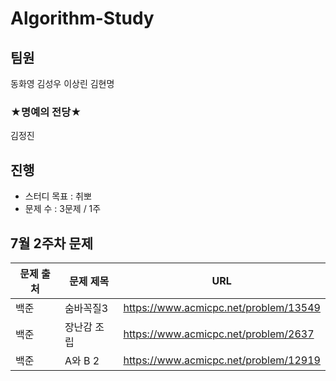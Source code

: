 # Algorithm-Study

## 팀원
동화영 김성우 이상린 김현명

### ★명예의 전당★

김정진

## 진행    

- 스터디 목표 : 취뽀
- 문제 수 : 3문제 / 1주

## 7월 2주차 문제

|문제 출처|문제 제목|URL|
|---|---|---|
|백준|숨바꼭질3|https://www.acmicpc.net/problem/13549|
|백준|장난감 조립|https://www.acmicpc.net/problem/2637|
|백준|A와 B 2|https://www.acmicpc.net/problem/12919|
